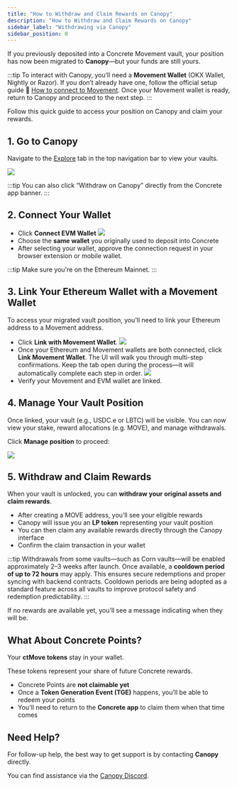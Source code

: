 ```yaml
---
title: "How to Withdraw and Claim Rewards on Canopy"
description: "How to Withdraw and Claim Rewards on Canopy"
sidebar_label: "Withdrawing via Canopy"
sidebar_position: 0
---
```


If you previously deposited into a Concrete Movement vault, your position has now been migrated to **Canopy**—but your funds are still yours.

:::tip
To interact with Canopy, you’ll need a **Movement Wallet** (OKX Wallet, Nightly or Razor). If you don’t already have one, follow the official setup guide 🔗 [How to connect to Movement](https://docs.movementnetwork.xyz/general/UsingMovement/connect_to_movement). Once your Movement wallet is ready, return to Canopy and proceed to the next step.
:::

Follow this quick guide to access your position on Canopy and claim your rewards.

## 1. Go to Canopy

Navigate to the [Explore](https://app.canopyhub.xyz/explore) tab in the top navigation bar to view your vaults.

![](/img/withdraw-1.png)

:::tip
You can also click “Withdraw on Canopy” directly from the Concrete app banner.
:::

## 2. Connect Your Wallet

- Click **Connect EVM Wallet**
![](/img/withdraw-2.png)
- Choose the **same wallet** you originally used to deposit into Concrete
- After selecting your wallet, approve the connection request in your browser extension or mobile wallet.

:::tip
Make sure you're on the Ethereum Mainnet.
:::

## 3. Link Your Ethereum Wallet with a Movement Wallet

To access your migrated vault position, you’ll need to link your Ethereum address to a Movement address.

- Click **Link with Movement Wallet**.
![](/img/withdraw-3.png)
- Once your Ethereum and Movement wallets are both connected, click **Link Movement Wallet**. The UI will walk you through multi-step confirmations. Keep the tab open during the process—it will automatically complete each step in order.
![](/img/withdraw-4.png)
- Verify your Movement and EVM wallet are linked.

## 4. Manage Your Vault Position

Once linked, your vault (e.g., USDC.e or LBTC) will be visible. You can now view your stake, reward allocations (e.g. MOVE), and manage withdrawals.

Click **Manage position** to proceed:

![](/img/withdraw-5.png)

## 5. **Withdraw and Claim Rewards**

When your vault is unlocked, you can **withdraw your original assets and claim rewards**.

- After creating a MOVE address, you’ll see your eligible rewards
- Canopy will issue you an **LP token** representing your vault position
- You can then claim any available rewards directly through the Canopy interface
- Confirm the claim transaction in your wallet

:::tip
Withdrawals from some vaults—such as Corn vaults—will be enabled approximately 2–3 weeks after launch. Once available, a **cooldown period of up to 72 hours** may apply. This ensures secure redemptions and proper syncing with backend contracts. Cooldown periods are being adopted as a standard feature across all vaults to improve protocol safety and redemption predictability.
:::


If no rewards are available yet, you’ll see a message indicating when they will be.

## What About Concrete Points?

Your **ctMove tokens** stay in your wallet.

These tokens represent your share of future Concrete rewards.

- Concrete Points are **not claimable yet**
- Once a **Token Generation Event (TGE)** happens, you’ll be able to redeem your points
- You'll need to return to the **Concrete app** to claim them when that time comes

## Need Help?

For follow-up help, the best way to get support is by contacting **Canopy** directly.

You can find assistance via the [Canopy Discord](https://discord.gg/canopy).
